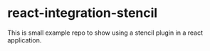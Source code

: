 # react-integration-stencil

This is small example repo to show using a stencil plugin in a react application.
